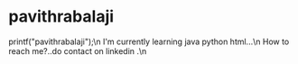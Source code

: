 # pavithrabalaji
printf("pavithrabalaji");\n
I'm currently learning java python html...\n
How to reach me?..do contact on linkedin .\n
